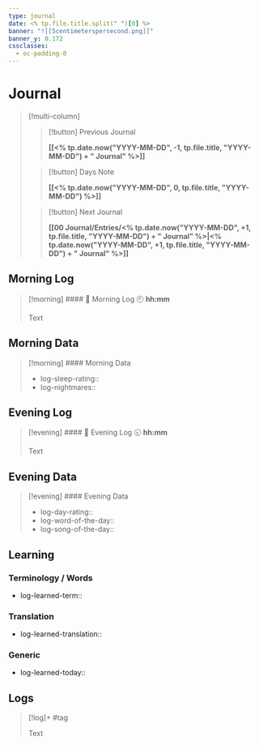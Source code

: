 ```yaml
---
type: journal
date: <% tp.file.title.split(" ")[0] %>
banner: "![[5centimeterspersecond.png]]"
banner_y: 0.172
cssclasses:
  - oc-padding-0
---
```

# Journal

> [!multi-column]
>> [!button]
>> Previous Journal
>> 
>> **[[<% tp.date.now("YYYY-MM-DD", -1, tp.file.title, "YYYY-MM-DD") + " Journal" %>]]**
>
>> [!button]
>> Days Note
>> 
>> **[[<% tp.date.now("YYYY-MM-DD", 0, tp.file.title, "YYYY-MM-DD") %>]]**
>
>> [!button]
>> Next Journal
>> 
>> **[[00 Journal/Entries/<% tp.date.now("YYYY-MM-DD", +1, tp.file.title, "YYYY-MM-DD") + " Journal" %>|<% tp.date.now("YYYY-MM-DD", +1, tp.file.title, "YYYY-MM-DD") + " Journal" %>]]** 

## Morning Log
> [!morning] #### 🌅 Morning Log
> 🕘 **hh:mm**
> 
> Text

## Morning Data

> [!morning] #### Morning Data
> - log-sleep-rating::
> - log-nightmares:: 

## Evening Log
> [!evening] #### 🌇 Evening Log
> 🕤 **hh:mm**
> 
> Text

## Evening Data

> [!evening] #### Evening Data
> - log-day-rating::
> - log-word-of-the-day:: 
> - log-song-of-the-day::

## Learning
### Terminology / Words
- log-learned-term::

### Translation
- log-learned-translation::

### Generic
- log-learned-today:: 

## Logs
> [!log]+ 
> #tag 
>
> Text
